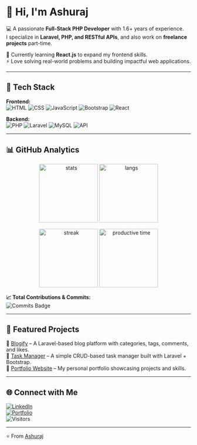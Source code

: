 # 👋 Hi, I'm Ashuraj  

💻 A passionate **Full-Stack PHP Developer** with 1.6+ years of experience.  
I specialize in **Laravel, PHP, and RESTful APIs**, and also work on **freelance projects** part-time.  

🌱 Currently learning **React.js** to expand my frontend skills.  
⚡ Love solving real-world problems and building impactful web applications.  

---

## 🚀 Tech Stack  

**Frontend:**  
![HTML](https://img.shields.io/badge/-HTML5-orange?style=flat&logo=html5) 
![CSS](https://img.shields.io/badge/-CSS3-blue?style=flat&logo=css3) 
![JavaScript](https://img.shields.io/badge/-JavaScript-yellow?style=flat&logo=javascript) 
![Bootstrap](https://img.shields.io/badge/-Bootstrap-purple?style=flat&logo=bootstrap) 
![React](https://img.shields.io/badge/-React-61DAFB?style=flat&logo=react)  

**Backend:**  
![PHP](https://img.shields.io/badge/-PHP-777BB4?style=flat&logo=php) 
![Laravel](https://img.shields.io/badge/-Laravel-red?style=flat&logo=laravel) 
![MySQL](https://img.shields.io/badge/-MySQL-blue?style=flat&logo=mysql) 
![API](https://img.shields.io/badge/-RESTful%20APIs-green?style=flat)  

---

## 📊 GitHub Analytics  

<p align="center">
  <img src="https://github-readme-stats.vercel.app/api?username=AshurajSrivastav01&show_icons=true&theme=radical" alt="stats" height="160"/>  
  <img src="https://github-readme-stats.vercel.app/api/top-langs/?username=AshurajSrivastav01&layout=compact&theme=radical" alt="langs" height="160"/>  
</p>  

<p align="center">
  <img src="https://streak-stats.demolab.com?user=AshurajSrivastav01&theme=radical&hide_border=true" alt="streak" height="160"/>  
  <img src="https://github-profile-summary-cards.vercel.app/api/cards/productive-time?username=AshurajSrivastav01&theme=radical&utcOffset=5" alt="productive time" height="160"/>  
</p>  

**📈 Total Contributions & Commits:**  
![Commits Badge](https://badges.pufler.dev/commits/monthly/AshurajSrivastav01)  

---

## 📌 Featured Projects  

🔹 [Blogify](https://github.com/AshurajSrivastav01/blogify) – A Laravel-based blog platform with categories, tags, comments, and likes.  
🔹 [Task Manager](https://github.com/AshurajSrivastav01/task-manager) – A simple CRUD-based task manager built with Laravel + Bootstrap.  
🔹 [Portfolio Website](https://github.com/AshurajSrivastav01/portfolio) – My personal portfolio showcasing projects and skills.  

---

## 🌐 Connect with Me  

[![LinkedIn](https://img.shields.io/badge/-LinkedIn-blue?style=flat&logo=linkedin)](YOUR_LINKEDIN_LINK)  
[![Portfolio](https://img.shields.io/badge/-Portfolio-black?style=flat&logo=github)](https://github.com/AshurajSrivastav01)  
![Visitors](https://komarev.com/ghpvc/?username=AshurajSrivastav01&label=Profile%20Views&color=0e75b6&style=flat)  

---

⭐️ From [Ashuraj](https://github.com/AshurajSrivastav01)
